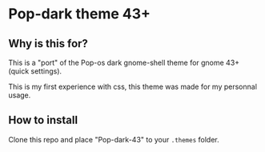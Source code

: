# Pop-dark theme 43+



## Why is this for?

This is a "port" of the Pop-os dark gnome-shell theme for gnome 43+ (quick settings).

This is my first experience with css, this theme was made for my personnal usage.

## How to install

Clone this repo and place "Pop-dark-43" to your `.themes` folder.
